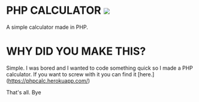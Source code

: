 # PHP CALCULATOR [![](https://img.shields.io/badge/Heroku%20Status-Offline-red.svg)](https://phpcalc.herokuapp.com/)
A simple calculator made in PHP.

# WHY DID YOU MAKE THIS?

Simple. I was bored and I wanted to code something quick so I made a PHP calculator. If you want to screw with it you can find it [here.] (https://phpcalc.herokuapp.com/)

That's all. Bye
